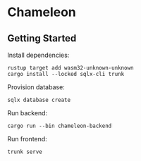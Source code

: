 # Chameleon

## Getting Started

Install dependencies:

```terminal
rustup target add wasm32-unknown-unknown
cargo install --locked sqlx-cli trunk
```

Provision database:

```terminal
sqlx database create
```

Run backend:

```terminal
cargo run --bin chameleon-backend
```

Run frontend:

```terminal
trunk serve
```
